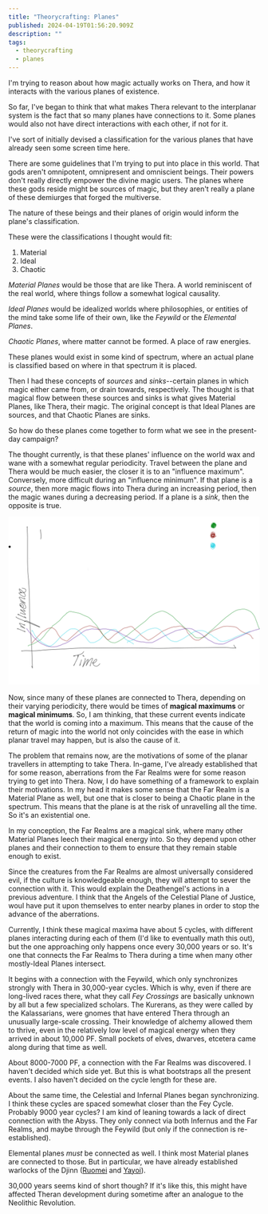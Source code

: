 ```yaml
---
title: "Theorycrafting: Planes"
published: 2024-04-19T01:56:20.909Z
description: ""
tags:
  - theorycrafting
  - planes
---
```


I'm trying to reason about how magic actually works on Thera, and how it
interacts with the various planes of existence.

So far, I've began to think that what makes Thera relevant to the interplanar
system is the fact that so many planes have connections to it. Some planes would
also not have direct interactions with each other, if not for it.

I've sort of initially devised a classification for the various planes that have
already seen some screen time here.

There are some guidelines that I'm trying to put into place in this world. That gods aren't omnipotent, omnipresent and omniscient beings. Their powers don't
really directly empower the divine magic users. The planes where these gods
reside might be sources of magic, but they aren't really a plane of these
demiurges that forged the multiverse.

The nature of these beings and their planes of origin would inform the plane's
classification.

These were the classifications I thought would fit:

1. Material
2. Ideal
3. Chaotic

*Material Planes* would be those that are like Thera. A world reminiscent of the
real world, where things follow a somewhat logical causality.

*Ideal Planes* would be idealized worlds where philosophies, or entities of the
mind take some life of their own, like the *Feywild* or the *Elemental Planes*.

*Chaotic Planes*, where matter cannot be formed. A place of raw energies.

These planes would exist in some kind of spectrum, where an actual plane is
classified based on where in that spectrum it is placed.

Then I had these concepts of *sources* and *sinks*--certain planes in which
magic either came from, or drain towards, respectively. The thought is that
magical flow between these sources and sinks is what gives Material Planes, like
Thera, their magic. The original concept is that Ideal Planes are sources, and
that Chaotic Planes are sinks.

So how do these planes come together to form what we see in the present-day
campaign?

The thought currently, is that these planes' influence on the world wax and wane
with a somewhat regular periodicity. Travel between the plane and Thera would be
much easier, the closer it is to an "influence maximum". Conversely, more
difficult during an "influence minimum". If that plane is a *source*, then more
magic flows into Thera during an increasing period, then the magic wanes during
a decreasing period. If a plane is a *sink*, then the opposite is true.

![Planar Influence Graph](../../assets/posts/media/planar-influence-graph.png)

Now, since many of these planes are connected to Thera, depending on their
varying periodicity, there would be times of **magical maximums** or **magical
minimums**. So, I am thinking, that these current events indicate that the world
is coming into a maximum. This means that the cause of the return of magic into
the world not only coincides with the ease in which planar travel may happen,
but is also the cause of it.

The problem that remains now, are the motivations of some of the planar
travellers in attempting to take Thera. In-game, I've already established that
for some reason, aberrations from the Far Realms were for some reason trying to
get into Thera. Now, I do have something of a framework to explain their
motivations. In my head it makes some sense that the Far Realm is a Material
Plane as well, but one that is closer to being a Chaotic plane in the spectrum.
This means that the plane is at the risk of unravelling all the time. So it's an
existential one.

In my conception, the Far Realms are a magical sink, where many other Material
Planes leech their magical energy into. So they depend upon other planes and
their connection to them to ensure that they remain stable enough to exist.

Since the creatures from the Far Realms are almost universally considered evil,
if the culture is knowledgeable enough, they will attempt to sever the
connection with it. This would explain the Deathengel's actions in a previous
adventure. I think that the Angels of the Celestial Plane of Justice, woul have
put it upon themselves to enter nearby planes in order to stop the advance of
the aberrations.

Currently, I think these magical maxima have about 5 cycles, with different
planes interacting during each of them (I'd like to eventually math this out),
but the one approaching only happens once every 30,000 years or so. It's one
that connects the Far Realms to Thera during a time when many other mostly-Ideal
Planes intersect.

It begins with a connection with the Feywild, which only synchronizes strongly
with Thera in 30,000-year cycles. Which is why, even if there are long-lived
races there, what they call *Fey Crossings* are basically unknown by all but a
few specialized scholars. The Kurerans, as they were called by the Kalassarians,
were gnomes that have entered Thera through an unusually large-scale crossing.
Their knowledge of alchemy allowed them to thrive, even in the relatively low
level of magical energy when they arrived in about 10,000 PF. Small pockets of
elves, dwarves, etcetera came along during that time as well.

About 8000-7000 PF, a connection with the Far Realms was discovered. I haven't
decided which side yet. But this is what bootstraps all the present events. I
also haven't decided on the cycle length for these are.

About the same time, the Celestial and Infernal Planes began synchronizing. I
think these cycles are spaced somewhat closer than the Fey Cycle. Probably 9000
year cycles? I am kind of leaning towards a lack of direct connection with the
Abyss. They only connect via both Infernus and the Far Realms, and maybe through
the Feywild (but only if the connection is re-established).

Elemental planes *must* be connected as well. I think most Material planes are
connected to those. But in particular, we have already established warlocks of
the Djinn ([Ruomei](../docs/characters/ruomei-nice.mdx) and
[Yayoi](../docs/characters/yayoi-nice.mdx)).

30,000 years seems kind of short though? If it's like this, this might have
affected Theran development during sometime after an analogue to the Neolithic
Revolution.
